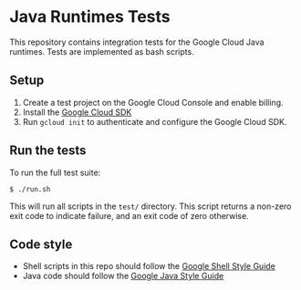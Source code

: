# Java Runtimes Tests
This repository contains integration tests for the Google Cloud Java runtimes. Tests are implemented as bash scripts.

## Setup
1. Create a test project on the Google Cloud Console and enable billing.
2. Install the [Google Cloud SDK](https://cloud.google.com/sdk/docs/)
3. Run `gcloud init` to authenticate and configure the Google Cloud SDK.

## Run the tests
To run the full test suite:
```
$ ./run.sh
```
This will run all scripts in the `test/` directory. This script returns a non-zero exit code to indicate failure, and an exit code of zero otherwise.

## Code style
* Shell scripts in this repo should follow the [Google Shell Style Guide](https://google.github.io/styleguide/shell.xml)
* Java code should follow the [Google Java Style Guide](https://google.github.io/styleguide/javaguide.html)
